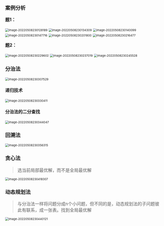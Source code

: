 ### 案例分析

**题1：**

<img src="../assets/软件设计师/image-20220508230128189.png" alt="image-20220508230128189" style="zoom:67%;" />

<img src="../assets/软件设计师/image-20220508230134309.png" alt="image-20220508230134309" style="zoom:67%;" />

<img src="../assets/软件设计师/image-20220508230140099.png" alt="image-20220508230140099" style="zoom:67%;" />

<img src="../assets/软件设计师/image-20220508230147716.png" alt="image-20220508230147716" style="zoom:67%;" />

<img src="../assets/软件设计师/image-20220508230201800.png" alt="image-20220508230201800" style="zoom:67%;" />

<img src="../assets/软件设计师/image-20220508230216477.png" alt="image-20220508230216477" style="zoom:67%;" />

**题2：**

<img src="../assets/软件设计师/image-20220508230229602.png" alt="image-20220508230229602" style="zoom:67%;" />

<img src="../assets/软件设计师/image-20220508230237019.png" alt="image-20220508230237019" style="zoom:67%;" />

<img src="../assets/软件设计师/image-20220508230245528.png" alt="image-20220508230245528" style="zoom:67%;" />

### 分治法

<img src="../assets/软件设计师/image-20220508230307529.png" alt="image-20220508230307529" style="zoom:67%;" />

#### 递归技术

<img src="../assets/软件设计师/image-20220508230330411.png" alt="image-20220508230330411" style="zoom:67%;" />

#### 分治法的二分查找

<img src="../assets/软件设计师/image-20220508230344047.png" alt="image-20220508230344047" style="zoom:67%;" />

### 回溯法

<img src="../assets/软件设计师/image-20220508230356315.png" alt="image-20220508230356315" style="zoom:67%;" />

### 贪心法

> 选当前局部最优解，而不是全局最优解

<img src="../assets/软件设计师/image-20220508230418307.png" alt="image-20220508230418307" style="zoom:67%;" />

### 动态规划法

> 与分治法一样将问题分成n个小问题，但不同的是，动态规划法的子问题彼此有联系，成一张表。找到全局最优解

<img src="../assets/软件设计师/image-20220508230440121.png" alt="image-20220508230440121" style="zoom:67%;" />